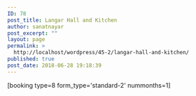 ```yaml
---
ID: 78
post_title: Langar Hall and Kitchen
author: sanatnayar
post_excerpt: ""
layout: page
permalink: >
  http://localhost/wordpress/45-2/langar-hall-and-kitchen/
published: true
post_date: 2018-06-28 19:18:39
---
```

[booking type=8 form_type='standard-2' nummonths=1]